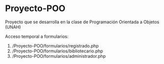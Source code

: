 # Proyecto-POO
Proyecto que se desarrolla en la clase de Programación Orientada a Objetos (UNAH)

Acceso temporal a formularios:

 1. /Proyecto-POO/formularios/registrado.php
 2. /Proyecto-POO/formularios/bibliotecario.php
 3. /Proyecto-POO/formularios/administrador.php

